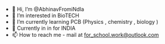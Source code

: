 - 👋 Hi, I’m @AbhinavFromiNdIa
- 👀 I’m interested in BioTECH
- 🌱 I’m currently learning PCB (Physics , chemistry , biology )
- 🌱 Currently in       in for INDIA
- 📫 How to reach me - mail at for_school.work@outlook.com
